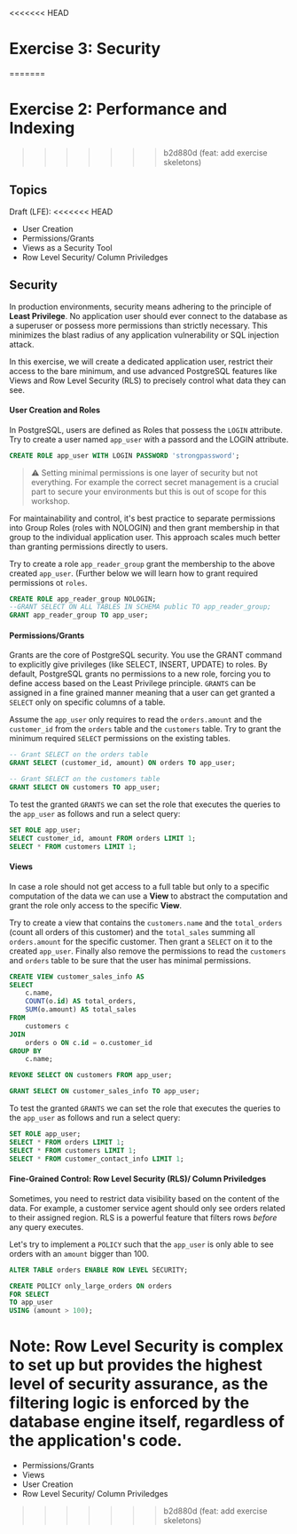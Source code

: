 <<<<<<< HEAD
# Exercise 3: Security
=======
# Exercise 2: Performance and Indexing
>>>>>>> b2d880d (feat: add exercise skeletons)

## Topics

Draft (LFE):
<<<<<<< HEAD
* User Creation
* Permissions/Grants
* Views as a Security Tool
* Row Level Security/ Column Priviledges

## Security 

In production environments, security means adhering to the principle of **Least Privilege**. No application user should ever connect to the database as a superuser or possess more permissions than strictly necessary. This minimizes the blast radius of any application vulnerability or SQL injection attack.

In this exercise, we will create a dedicated application user, restrict their access to the bare minimum, and use advanced PostgreSQL features like Views and Row Level Security (RLS) to precisely control what data they can see.

#### User Creation and Roles

In PostgreSQL, users are defined as Roles that possess the `LOGIN` attribute. Try to create a user named `app_user` with a passord and the LOGIN attribute.
```sql
CREATE ROLE app_user WITH LOGIN PASSWORD 'strongpassword';
```

> :warning: Setting minimal permissions is one layer of security but not everything. For example the correct secret management is a crucial part to secure your environments but this is out of scope for this workshop.

For maintainability and control, it's best practice to separate permissions into Group Roles (roles with NOLOGIN) and then grant membership in that group to the individual application user. This approach scales much better than granting permissions directly to users.

Try to create a role `app_reader_group` grant the membership to the above created `app_user`. (Further below we will learn how to grant required permissions ot `roles`.

```sql
CREATE ROLE app_reader_group NOLOGIN;
--GRANT SELECT ON ALL TABLES IN SCHEMA public TO app_reader_group;
GRANT app_reader_group TO app_user;
```


#### Permissions/Grants

Grants are the core of PostgreSQL security. You use the GRANT command to explicitly give privileges (like SELECT, INSERT, UPDATE) to roles. By default, PostgreSQL grants no permissions to a new role, forcing you to define access based on the Least Privilege principle. `GRANTS` can be assigned in a fine grained manner meaning that a user can get granted a `SELECT` only on specific columns of a table.

Assume the `app_user` only requires to read the `orders.amount` and the `customer_id` from the `orders` table and the `customers` table. Try to grant the minimum required `SELECT` permissions on the existing tables.

```sql
-- Grant SELECT on the orders table
GRANT SELECT (customer_id, amount) ON orders TO app_user;

-- Grant SELECT on the customers table
GRANT SELECT ON customers TO app_user;

```

To test the granted `GRANTS` we can set the role that executes the queries to the `app_user` as follows and run a select query:

```sql
SET ROLE app_user;
SELECT customer_id, amount FROM orders LIMIT 1;
SELECT * FROM customers LIMIT 1;

```

#### Views

In case a  role should not get access to a full table but only to a specific computation of the data we can use a **View** to abstract the computation and grant the role only access to the specific **View**.

Try to create a view that contains the `customers.name` and the `total_orders` (count all orders of this customer) and the `total_sales` summing all `orders.amount` for the specific customer. Then grant a `SELECT` on it to the created `app_user`. Finally also remove the permissions to read the `customers` and `orders` table to be sure that the user has minimal permissions.

```sql
CREATE VIEW customer_sales_info AS
SELECT
    c.name,
    COUNT(o.id) AS total_orders,
    SUM(o.amount) AS total_sales
FROM
    customers c
JOIN
    orders o ON c.id = o.customer_id
GROUP BY
    c.name;

REVOKE SELECT ON customers FROM app_user;

GRANT SELECT ON customer_sales_info TO app_user;
```

To test the granted `GRANTS` we can set the role that executes the queries to the `app_user` as follows and run a select query:

```sql
SET ROLE app_user;
SELECT * FROM orders LIMIT 1;
SELECT * FROM customers LIMIT 1;
SELECT * FROM customer_contact_info LIMIT 1;
```

#### Fine-Grained Control: Row Level Security (RLS)/ Column Priviledges

Sometimes, you need to restrict data visibility based on the content of the data. For example, a customer service agent should only see orders related to their assigned region. RLS is a powerful feature that filters rows *before* any query executes.

Let's try to implement a `POLICY` such that the `app_user` is only able to see orders with an `amount` bigger than 100.

```sql
ALTER TABLE orders ENABLE ROW LEVEL SECURITY;

CREATE POLICY only_large_orders ON orders
FOR SELECT
TO app_user
USING (amount > 100);

```

**Note:** Row Level Security is complex to set up but provides the highest level of security assurance, as the filtering logic is enforced by the database engine itself, regardless of the application's code.
=======
* Permissions/Grants
* Views
* User Creation
* Row Level Security/ Column Priviledges
>>>>>>> b2d880d (feat: add exercise skeletons)
